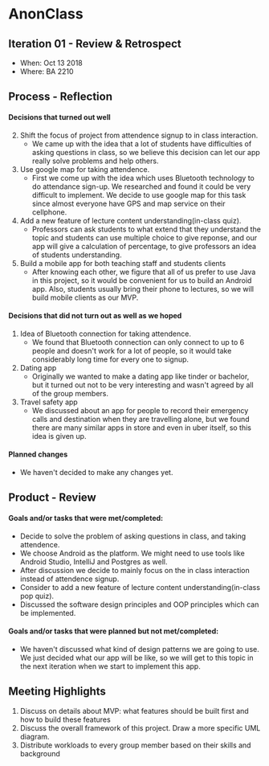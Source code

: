 # AnonClass


## Iteration 01 - Review & Retrospect

 * When: Oct 13 2018
 * Where: BA 2210

## Process - Reflection

#### Decisions that turned out well

2. Shift the focus of project from attendence signup to in class interaction.
	* We came up with the idea that a lot of students have difficulties of asking questions in class, so we believe this decision can let our app really solve problems and help others. 
1. Use google map for taking attendence.
	* First we come up with the idea which uses Bluetooth technology to do attendance sign-up. We researched and found it could be very difficult to implement. We decide to use google map for this task since almost everyone have GPS and map service on their cellphone.
4. Add a new feature of lecture content understanding(in-class quiz).
	* Professors can ask students to what extend that they understand the topic and students can use multiple choice to give reponse, and our app will give a calculation of percentage, to give professors an idea of students understanding.
3. Build a mobile app for both teaching staff and students clients
	* After knowing each other, we figure that all of us prefer to use Java in this project, so it would be convenient for us to build an Android app. Also, students usually bring their phone to lectures, so we will build mobile clients as our MVP.

#### Decisions that did not turn out as well as we hoped

1. Idea of Bluetooth connection for taking attendence.
	* We found that Bluetooth connection can only connect to up to 6 people and doesn't work for a lot of people, so it would take considerably long time for every one to signup. 
2. Dating app
	* Originally we wanted to make a dating app like tinder or bachelor, but it turned out not to be very interesting and wasn't agreed by all of the group members.
3. Travel safety app
	* We discussed about an app for people to record their emergency calls and destination when they are travelling alone, but we found there are many similar apps in store and even in uber itself, so this idea is given up.


#### Planned changes

* We haven't decided to make any changes yet.


## Product - Review

#### Goals and/or tasks that were met/completed:
 * Decide to solve the problem of asking questions in class, and taking attendence.
 * We choose Android as the platform. We might need to use tools like Android Studio, IntelliJ and Postgres as well.
 * After discussion we decide to mainly focus on the in class interaction instead of attendence signup.
 * Consider to add a new feature of lecture content understanding(in-class pop quiz).
 * Discussed the software design principles and OOP principles which can be implemented.
 

#### Goals and/or tasks that were planned but not met/completed:

 * We haven't discussed what kind of design patterns we are going to use. We just decided what our app will be like, so we will get to this topic in the next iteration when we start to implement this app.

## Meeting Highlights

1. Discuss on details about MVP: what features should be built first and how to build these features
2. Discuss the overall framework of this project. Draw a more specific UML diagram.
3. Distribute workloads to every group member based on their skills and background
